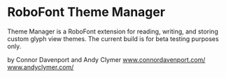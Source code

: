 # RoboFont Theme Manager

Theme Manager is a RoboFont extension for reading, writing, and storing custom glyph view themes. The current build is for beta testing purposes only.

by Connor Davenport and Andy Clymer
www.connordavenport.com/
www.andyclymer.com/